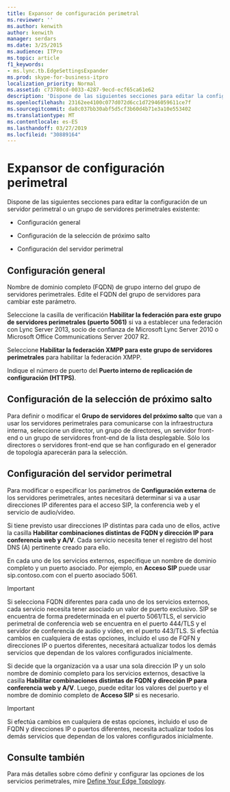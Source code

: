 ```yaml
---
title: Expansor de configuración perimetral
ms.reviewer: ''
ms.author: kenwith
author: kenwith
manager: serdars
ms.date: 3/25/2015
ms.audience: ITPro
ms.topic: article
f1_keywords:
- ms.lync.tb.EdgeSettingsExpander
ms.prod: skype-for-business-itpro
localization_priority: Normal
ms.assetid: c73780cd-0033-4287-9ecd-ecf65ca61e62
description: 'Dispone de las siguientes secciones para editar la configuración de un servidor perimetral o un grupo de servidores perimetrales existente:'
ms.openlocfilehash: 23162ee4100c077d072d6cc1d72946059611ce7f
ms.sourcegitcommit: da8c037bb30abf5d5cf3b60d4b71e3a10e553402
ms.translationtype: MT
ms.contentlocale: es-ES
ms.lasthandoff: 03/27/2019
ms.locfileid: "30889164"
---
```

# <a name="edge-settings-expander"></a>Expansor de configuración perimetral

Dispone de las siguientes secciones para editar la configuración de un servidor perimetral o un grupo de servidores perimetrales existente:

- Configuración general

- Configuración de la selección de próximo salto

- Configuración del servidor perimetral



## <a name="general-settings"></a>Configuración general

Nombre de dominio completo (FQDN) de grupo interno del grupo de servidores perimetrales. Edite el FQDN del grupo de servidores para cambiar este parámetro.

Seleccione la casilla de verificación **Habilitar la federación para este grupo de servidores perimetrales (puerto 5061)** si va a establecer una federación con Lync Server 2013, socio de confianza de Microsoft Lync Server 2010 o Microsoft Office Communications Server 2007 R2.

Seleccione **Habilitar la federación XMPP para este grupo de servidores perimetrales** para habilitar la federación XMPP.

Indique el número de puerto del **Puerto interno de replicación de configuración (HTTPS)**.

## <a name="next-hop-selection-settings"></a>Configuración de la selección de próximo salto

Para definir o modificar el **Grupo de servidores del próximo salto** que van a usar los servidores perimetrales para comunicarse con la infraestructura interna, seleccione un director, un grupo de directores, un servidor front-end o un grupo de servidores front-end de la lista desplegable. Sólo los directores o servidores front-end que se han configurado en el generador de topología aparecerán para la selección.

## <a name="edge-server-configuration"></a>Configuración del servidor perimetral

Para modificar o especificar los parámetros de **Configuración externa** de los servidores perimetrales, antes necesitará determinar si va a usar direcciones IP diferentes para el acceso SIP, la conferencia web y el servicio de audio/vídeo.

Si tiene previsto usar direcciones IP distintas para cada uno de ellos, active la casilla **Habilitar combinaciones distintas de FQDN y dirección IP para conferencia web y A/V**. Cada servicio necesita tener el registro del host DNS (A) pertinente creado para ello.

En cada uno de los servicios externos, especifique un nombre de dominio completo y un puerto asociado. Por ejemplo, en **Acceso SIP** puede usar sip.contoso.com con el puerto asociado 5061.

> [!IMPORTANT]
> Si selecciona FQDN diferentes para cada uno de los servicios externos, cada servicio necesita tener asociado un valor de puerto exclusivo. SIP se encuentra de forma predeterminada en el puerto 5061/TLS, el servicio perimetral de conferencia web se encuentra en el puerto 444/TLS y el servidor de conferencia de audio y vídeo, en el puerto 443/TLS. Si efectúa cambios en cualquiera de estas opciones, incluido el uso de FQFN y direcciones IP o puertos diferentes, necesitará actualizar todos los demás servicios que dependan de los valores configurados inicialmente.

Si decide que la organización va a usar una sola dirección IP y un solo nombre de dominio completo para los servicios externos, desactive la casilla **Habilitar combinaciones distintas de FQDN y dirección IP para conferencia web y A/V**. Luego, puede editar los valores del puerto y el nombre de dominio completo de **Acceso SIP** si es necesario.

> [!IMPORTANT]
> Si efectúa cambios en cualquiera de estas opciones, incluido el uso de FQDN y direcciones IP o puertos diferentes, necesita actualizar todos los demás servicios que dependan de los valores configurados inicialmente.

## <a name="see-also"></a>Consulte también

Para más detalles sobre cómo definir y configurar las opciones de los servicios perimetrales, mire [Define Your Edge Topology](https://technet.microsoft.com/library/787b23f1-8fa0-4c37-abf2-c516c5dd66f0.aspx).


